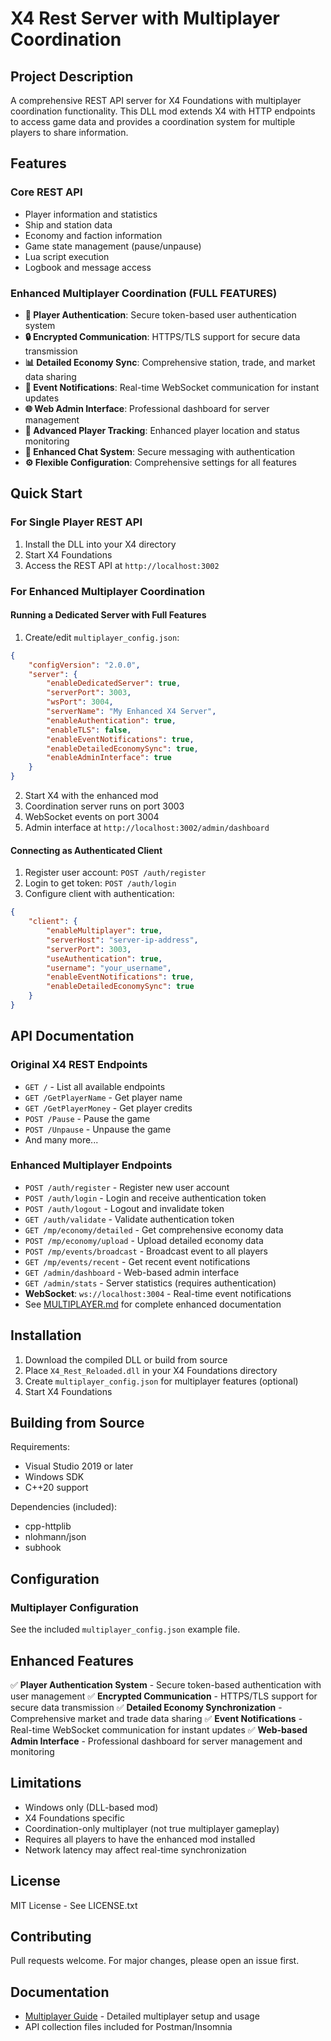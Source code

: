 # X4 Rest Server with Multiplayer Coordination

## Project Description

A comprehensive REST API server for X4 Foundations with multiplayer coordination functionality. This DLL mod extends X4 with HTTP endpoints to access game data and provides a coordination system for multiple players to share information.

## Features

### Core REST API
- Player information and statistics
- Ship and station data
- Economy and faction information  
- Game state management (pause/unpause)
- Lua script execution
- Logbook and message access

### Enhanced Multiplayer Coordination (FULL FEATURES)
- **🔐 Player Authentication**: Secure token-based user authentication system
- **🔒 Encrypted Communication**: HTTPS/TLS support for secure data transmission  
- **📊 Detailed Economy Sync**: Comprehensive station, trade, and market data sharing
- **📡 Event Notifications**: Real-time WebSocket communication for instant updates
- **🌐 Web Admin Interface**: Professional dashboard for server management
- **👥 Advanced Player Tracking**: Enhanced player location and status monitoring
- **💬 Enhanced Chat System**: Secure messaging with authentication
- **⚙️ Flexible Configuration**: Comprehensive settings for all features

## Quick Start

### For Single Player REST API
1. Install the DLL into your X4 directory
2. Start X4 Foundations
3. Access the REST API at `http://localhost:3002`

### For Enhanced Multiplayer Coordination

#### Running a Dedicated Server with Full Features
1. Create/edit `multiplayer_config.json`:
```json
{
    "configVersion": "2.0.0",
    "server": {
        "enableDedicatedServer": true,
        "serverPort": 3003,
        "wsPort": 3004,
        "serverName": "My Enhanced X4 Server",
        "enableAuthentication": true,
        "enableTLS": false,
        "enableEventNotifications": true,
        "enableDetailedEconomySync": true,
        "enableAdminInterface": true
    }
}
```
2. Start X4 with the enhanced mod
3. Coordination server runs on port 3003
4. WebSocket events on port 3004
5. Admin interface at `http://localhost:3002/admin/dashboard`

#### Connecting as Authenticated Client
1. Register user account: `POST /auth/register`
2. Login to get token: `POST /auth/login`
3. Configure client with authentication:
```json
{
    "client": {
        "enableMultiplayer": true,
        "serverHost": "server-ip-address",
        "serverPort": 3003,
        "useAuthentication": true,
        "username": "your_username",
        "enableEventNotifications": true,
        "enableDetailedEconomySync": true
    }
}
```

## API Documentation

### Original X4 REST Endpoints
- `GET /` - List all available endpoints
- `GET /GetPlayerName` - Get player name
- `GET /GetPlayerMoney` - Get player credits
- `POST /Pause` - Pause the game
- `POST /Unpause` - Unpause the game
- And many more...

### Enhanced Multiplayer Endpoints
- `POST /auth/register` - Register new user account
- `POST /auth/login` - Login and receive authentication token
- `POST /auth/logout` - Logout and invalidate token  
- `GET /auth/validate` - Validate authentication token
- `GET /mp/economy/detailed` - Get comprehensive economy data
- `POST /mp/economy/upload` - Upload detailed economy data
- `POST /mp/events/broadcast` - Broadcast event to all players
- `GET /mp/events/recent` - Get recent event notifications
- `GET /admin/dashboard` - Web-based admin interface
- `GET /admin/stats` - Server statistics (requires authentication)
- **WebSocket**: `ws://localhost:3004` - Real-time event notifications
- See [MULTIPLAYER.md](MULTIPLAYER.md) for complete enhanced documentation

## Installation

1. Download the compiled DLL or build from source
2. Place `X4_Rest_Reloaded.dll` in your X4 Foundations directory
3. Create `multiplayer_config.json` for multiplayer features (optional)
4. Start X4 Foundations

## Building from Source

Requirements:
- Visual Studio 2019 or later
- Windows SDK
- C++20 support

Dependencies (included):
- cpp-httplib
- nlohmann/json
- subhook

## Configuration

### Multiplayer Configuration
See the included `multiplayer_config.json` example file.

## Enhanced Features

✅ **Player Authentication System** - Secure token-based authentication with user management
✅ **Encrypted Communication** - HTTPS/TLS support for secure data transmission
✅ **Detailed Economy Synchronization** - Comprehensive market and trade data sharing
✅ **Event Notifications** - Real-time WebSocket communication for instant updates
✅ **Web-based Admin Interface** - Professional dashboard for server management and monitoring

## Limitations

- Windows only (DLL-based mod)
- X4 Foundations specific
- Coordination-only multiplayer (not true multiplayer gameplay)
- Requires all players to have the enhanced mod installed
- Network latency may affect real-time synchronization

## License

MIT License - See LICENSE.txt

## Contributing

Pull requests welcome. For major changes, please open an issue first.

## Documentation

- [Multiplayer Guide](MULTIPLAYER.md) - Detailed multiplayer setup and usage
- API collection files included for Postman/Insomnia
